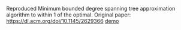 Reproduced Minimum bounded degree spanning tree approximation algorithm to within 1 of the optimal.
Original paper: https://dl.acm.org/doi/10.1145/2629366
[demo](demo.ipynb)
